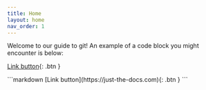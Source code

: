 ```yaml
---
title: Home
layout: home
nav_order: 1
---
```


Welcome to our guide to git! An example of a code block you might encounter is below:

<div class="code-example" markdown="1">

[Link button](https://just-the-docs.com){: .btn }

</div>
```markdown
[Link button](https://just-the-docs.com){: .btn }
```